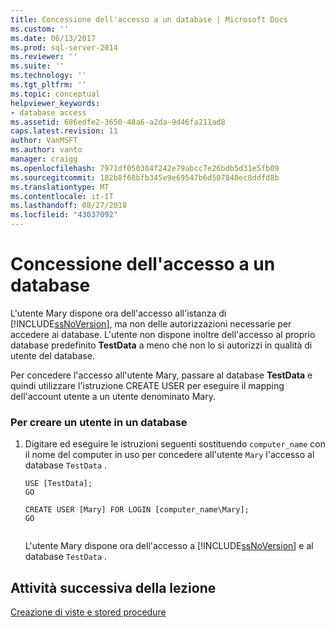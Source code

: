 ```yaml
---
title: Concessione dell'accesso a un database | Microsoft Docs
ms.custom: ''
ms.date: 06/13/2017
ms.prod: sql-server-2014
ms.reviewer: ''
ms.suite: ''
ms.technology: ''
ms.tgt_pltfrm: ''
ms.topic: conceptual
helpviewer_keywords:
- database access
ms.assetid: 686edfe2-3650-48a6-a2da-9d46fa211ad8
caps.latest.revision: 11
author: VanMSFT
ms.author: vanto
manager: craigg
ms.openlocfilehash: 7971df050304f242e79abcc7e26bdb5d31e5fb09
ms.sourcegitcommit: 182b8f68bfb345e9e69547b6d507840ec8ddfd8b
ms.translationtype: MT
ms.contentlocale: it-IT
ms.lasthandoff: 08/27/2018
ms.locfileid: "43037092"
---
```

# <a name="granting-access-to-a-database"></a>Concessione dell'accesso a un database
  L'utente Mary dispone ora dell'accesso all'istanza di [!INCLUDE[ssNoVersion](../includes/ssnoversion-md.md)], ma non delle autorizzazioni necessarie per accedere ai database. L'utente non dispone inoltre dell'accesso al proprio database predefinito **TestData** a meno che non lo si autorizzi in qualità di utente del database.  
  
 Per concedere l'accesso all'utente Mary, passare al database **TestData** e quindi utilizzare l'istruzione CREATE USER per eseguire il mapping dell'account utente a un utente denominato Mary.  
  
### <a name="to-create-a-user-in-a-database"></a>Per creare un utente in un database  
  
1.  Digitare ed eseguire le istruzioni seguenti sostituendo `computer_name` con il nome del computer in uso per concedere all'utente `Mary` l'accesso al database `TestData` .  
  
    ```  
    USE [TestData];  
    GO  
  
    CREATE USER [Mary] FOR LOGIN [computer_name\Mary];  
    GO  
  
    ```  
  
     L'utente Mary dispone ora dell'accesso a [!INCLUDE[ssNoVersion](../includes/ssnoversion-md.md)] e al database `TestData` .  
  
## <a name="next-task-in-lesson"></a>Attività successiva della lezione  
 [Creazione di viste e stored procedure](lesson-2-3-creating-views-and-stored-procedures.md)  
  
  
